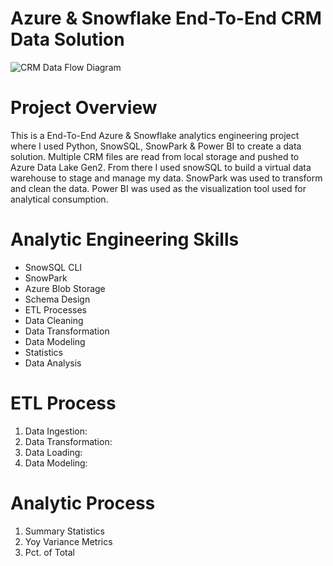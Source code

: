 # Azure & Snowflake End-To-End CRM Data Solution

![CRM Data Flow Diagram](https://github.com/ConatusForever/Python-Data-Projects/blob/main/Data%20Engineering/CRM/CRMDataFlowDiagram.png?raw=true)

# Project Overview
This is a End-To-End Azure & Snowflake analytics engineering project where I used Python, SnowSQL, SnowPark & Power BI to create a data solution. Multiple CRM files are read from local storage and pushed to Azure Data Lake Gen2. From there I used snowSQL to build a virtual data warehouse to stage and manage my data. SnowPark was used to transform and clean the data. Power BI was used as the visualization tool used for analytical consumption.

# Analytic Engineering Skills
* SnowSQL CLI
* SnowPark
* Azure Blob Storage
* Schema Design
* ETL Processes
* Data Cleaning
* Data Transformation
* Data Modeling
* Statistics
* Data Analysis

# ETL Process
1. Data Ingestion:
2. Data Transformation:
3. Data Loading:
4. Data Modeling:

# Analytic Process
1. Summary Statistics
2. Yoy Variance Metrics
3. Pct. of Total

